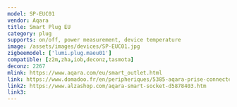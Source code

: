 ```yaml
---
model: SP-EUC01
vendor: Aqara
title: Smart Plug EU
category: plug
supports: on/off, power measurement, device temperature
image: /assets/images/devices/SP-EUC01.jpg
zigbeemodel: ['lumi.plug.maeu01']
compatible: [z2m,zha,iob,deconz,tasmota]
deconz: 2267
mlink: https://www.aqara.com/eu/smart_outlet.html
link: https://www.domadoo.fr/en/peripheriques/5385-aqara-prise-connectee-zigbee-30-smart-plug.html
link2: https://www.alzashop.com/aqara-smart-socket-d5878403.htm
link3: 
---
```



